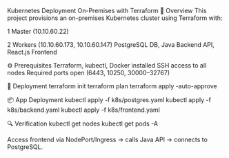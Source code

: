 Kubernetes Deployment On-Premises with Terraform
📌 Overview
This project provisions an on-premises Kubernetes cluster using Terraform with:

1 Master (10.10.60.22)

2 Workers (10.10.60.173, 10.10.60.147)
PostgreSQL DB, Java Backend API, React.js Frontend

⚙️ Prerequisites
Terraform, kubectl, Docker installed
SSH access to all nodes
Required ports open (6443, 10250, 30000–32767)

🚀 Deployment
terraform init
terraform plan
terraform apply -auto-approve

📦 App Deployment
kubectl apply -f k8s/postgres.yaml
kubectl apply -f k8s/backend.yaml
kubectl apply -f k8s/frontend.yaml

🔍 Verification
kubectl get nodes
kubectl get pods -A

Access frontend via NodePort/Ingress → calls Java API → connects to PostgreSQL.
